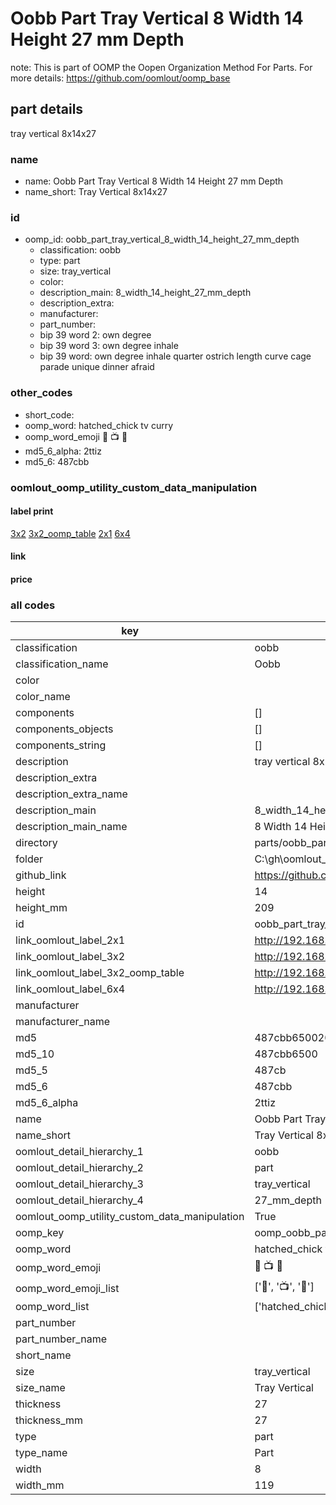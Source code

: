 # Oobb Part Tray Vertical 8 Width 14 Height 27 mm Depth  

note: This is part of OOMP the Oopen Organization Method For Parts. For more details: https://github.com/oomlout/oomp_base

##  part details
  



tray vertical 8x14x27



### name
* name: Oobb Part Tray Vertical 8 Width 14 Height 27 mm Depth
* name_short: Tray Vertical 8x14x27 
### id
* oomp_id: oobb_part_tray_vertical_8_width_14_height_27_mm_depth
  * classification: oobb
  * type: part
  * size: tray_vertical
  * color: 
  * description_main: 8_width_14_height_27_mm_depth
  * description_extra: 
  * manufacturer: 
  * part_number: 
  * bip 39 word 2: own degree
  * bip 39 word 3: own degree inhale
  * bip 39 word: own degree inhale quarter ostrich length curve cage parade unique dinner afraid

### other_codes
* short_code: 
* oomp_word: hatched_chick tv curry
* oomp_word_emoji :hatched_chick: :tv: :curry:
* md5_6_alpha: 2ttiz
* md5_6: 487cbb






### oomlout_oomp_utility_custom_data_manipulation
#### label print
[3x2](http://192.168.1.245:1112/?label=oomp%202ttiz)
[3x2_oomp_table](http://192.168.1.108:1112/?label=oomp%202ttiz)
[2x1](http://192.168.1.242:1112/?label=oomp%202ttiz)
[6x4](http://192.168.1.55:1112/?label=oomp%202ttiz)    

#### link

                              

#### price







### all codes 
| key | value |  
| --- | --- |  
| classification | oobb |  
| classification_name | Oobb |  
| color |  |  
| color_name |  |  
| components | [] |  
| components_objects | [] |  
| components_string | [] |  
| description | tray vertical 8x14x27 |  
| description_extra |  |  
| description_extra_name |  |  
| description_main | 8_width_14_height_27_mm_depth |  
| description_main_name | 8 Width 14 Height 27 mm Depth |  
| directory | parts/oobb_part_tray_vertical_8_width_14_height_27_mm_depth |  
| folder | C:\gh\oomlout_oobb_version_4_generated_parts\parts\oobb_part_tray_vertical_8_width_14_height_27_mm_depth |  
| github_link | https://github.com/oomlout/oomlout_oomp_part_src/tree/main/parts/oobb_part_tray_vertical_8_width_14_height_27_mm_depth |  
| height | 14 |  
| height_mm | 209 |  
| id | oobb_part_tray_vertical_8_width_14_height_27_mm_depth |  
| link_oomlout_label_2x1 | http://192.168.1.242:1112/?label=oomp%202ttiz |  
| link_oomlout_label_3x2 | http://192.168.1.245:1112/?label=oomp%202ttiz |  
| link_oomlout_label_3x2_oomp_table | http://192.168.1.108:1112/?label=oomp%202ttiz |  
| link_oomlout_label_6x4 | http://192.168.1.55:1112/?label=oomp%202ttiz |  
| manufacturer |  |  
| manufacturer_name |  |  
| md5 | 487cbb65002026ca004e7af6e74e74f0 |  
| md5_10 | 487cbb6500 |  
| md5_5 | 487cb |  
| md5_6 | 487cbb |  
| md5_6_alpha | 2ttiz |  
| name | Oobb Part Tray Vertical 8 Width 14 Height 27 mm Depth |  
| name_short | Tray Vertical 8x14x27  |  
| oomlout_detail_hierarchy_1 | oobb |  
| oomlout_detail_hierarchy_2 | part |  
| oomlout_detail_hierarchy_3 | tray_vertical |  
| oomlout_detail_hierarchy_4 | 27_mm_depth |  
| oomlout_oomp_utility_custom_data_manipulation | True |  
| oomp_key | oomp_oobb_part_tray_vertical_8_width_14_height_27_mm_depth |  
| oomp_word | hatched_chick tv curry |  
| oomp_word_emoji | :hatched_chick: :tv: :curry: |  
| oomp_word_emoji_list | [':hatched_chick:', ':tv:', ':curry:'] |  
| oomp_word_list | ['hatched_chick', 'tv', 'curry'] |  
| part_number |  |  
| part_number_name |  |  
| short_name |  |  
| size | tray_vertical |  
| size_name | Tray Vertical |  
| thickness | 27 |  
| thickness_mm | 27 |  
| type | part |  
| type_name | Part |  
| width | 8 |  
| width_mm | 119 |  
